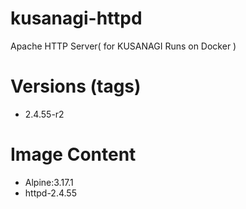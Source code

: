 # kusanagi-httpd

Apache HTTP Server( for KUSANAGI Runs on Docker )

# Versions (tags)

- 2.4.55-r2

# Image Content

- Alpine:3.17.1
- httpd-2.4.55

